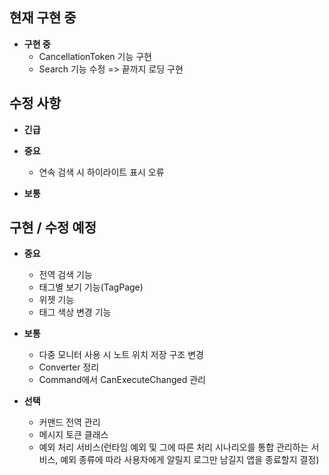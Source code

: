 ﻿## 현재 구현 중
- **구현 중**
  - CancellationToken 기능 구현
  - Search 기능 수정 => 끝까지 로딩 구현

## 수정 사항
- **긴급**

- **중요**
  - 연속 검색 시 하이라이트 표시 오류

- **보통**


## 구현 / 수정 예정
- **중요**
  - 전역 검색 기능
  - 태그별 보기 기능(TagPage)
  - 위젯 기능
  - 태그 색상 변경 기능

- **보통**
  - 다중 모니터 사용 시 노트 위치 저장 구조 변경
  - Converter 정리
  - Command에서 CanExecuteChanged 관리

- **선택**
  - 커맨드 전역 관리
  - 메시지 토큰 클래스
  - 예외 처리 서비스(런타임 예외 및 그에 따른 처리 시나리오를 통합 관리하는 서비스, 예외 종류에 따라 사용자에게 알릴지 로그만 남길지 앱을 종료할지 결정)